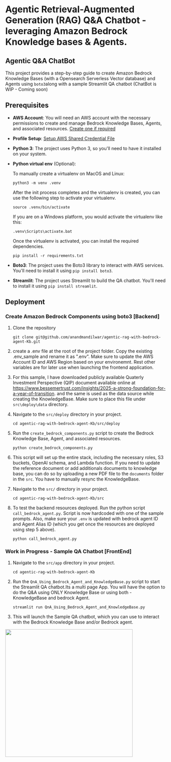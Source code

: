 # Agentic Retrieval-Augmented Generation (RAG) Q&A Chatbot - leveraging Amazon Bedrock Knowledge bases & Agents.
## Agentic Q&A ChatBot

This project provides a step-by-step guide to create Amazon Bedrock Knowledge Bases (with a Opensearch Serverless Vector database) and Agents  using `boto3`along with a sample Streamlit QA chatbot (ChatBot is WIP - Coming soon)

## Prerequisites
- **AWS Account**: You will need an AWS account with the necessary permissions to create and manage Bedrock Knowledge Bases, Agents, and associated resources. <a href="https://repost.aws/knowledge-center/create-and-activate-aws-account">Create one if required</a>
- **Profile Setup**: <a href="https://docs.aws.amazon.com/cli/latest/userguide/cli-configure-files.html">Setup AWS Shared Credential File</a>
- **Python 3**: The project uses Python 3, so you'll need to have it installed on your system.
- **Python virtual env** (Optional):

   To manually create a virtualenv on MacOS and Linux:

   ```python3 -m venv .venv```

   After the init process completes and the virtualenv is created, you can use the following step to activate your virtualenv.

   ```source .venv/bin/activate```

   If you are on a Windows platform, you would activate the virtualenv like this:

   ```.venv\Scripts\activate.bat```

   Once the virtualenv is activated, you can install the required dependencies.

   ```pip install -r requirements.txt```


- **Boto3**: The project uses the Boto3 library to interact with AWS services. You'll need to install it using `pip install boto3`.
- **Streamlit**: The project uses Streamlit to build the QA chatbot. You'll need to install it using `pip install streamlit`.

## Deployment

### Create Amazon Bedrock Components using boto3 [Backend]
1. Clone the repository
   ```
   git clone git@github.com/anandmandilwar/agentic-rag-with-bedrock-agent-Kb.git
   ```
2. create a .env file at the root of the project folder. Copy the existing .env_sample and rename it as ".env". Make sure to update the AWS Account ID and AWS Region based on your environemnt. Rest other variables are for later use when launching the frontend application.

3. For this sample, I have downloaded publicly available Quaterly Investment Perspective (QIP) document available online at https://www.bessemertrust.com/insights/2025-a-strong-foundation-for-a-year-of-transition. and the same is used as the data source while creating the KnowledgeBase. Make sure to place this file under `src\deploy\data` directory. 
   
4. Navigate to the `src/deploy` directory in your project.
   ```
   cd agentic-rag-with-bedrock-agent-Kb/src/deploy
   ```
5. Run the `create_bedrock_components.py` script to create the Bedrock Knowledge Base, Agent, and associated resources.
   ```
   python create_bedrock_components.py
   ```
6. This script will set up the entire stack, including the necessary roles, S3 buckets, OpenAI schema, and Lambda function. If you need to update the reference document or add additionals documents to knowledge base, you can do so by uploading a new PDF file to the `documents` folder in the `src`. You have to manually resync the KnowledgeBase.

7. Navigate to the `src/` directory in your project.
   ```
   cd agentic-rag-with-bedrock-agent-Kb/src
   ```

8. To test the backend resources deployed. Run the python script `call_bedrock_agent.py`. Script is now hardcoded with one of the sample prompts. Also, make sure your `.env` is updated with bedrock agent ID and Agent Alias ID (which you get once the resources are deployed using step 5 above).
   ```
   python call_bedrock_agent.py
   ```


### Work in Progress - Sample QA Chatbot [FrontEnd]
1. Navigate to the `src/app` directory in your project.
   ```
   cd agentic-rag-with-bedrock-agent-Kb
   ```
2. Run the `QnA_Using_Bedrock_Agent_and_KnowledgeBase.py` script to start the Streamlit QA chatbot.Its a multi page App. You will have the option to do the Q&A using ONLY Knowledge Base or using both - KnowledgeBase and bedrock Agent.
   ```
   streamlit run QnA_Using_Bedrock_Agent_and_KnowledgeBase.py
   ```
3. This will launch the Sample QA chatbot, which you can use to interact with the Bedrock Knowledge Base and/or Bedrock agent.

<img src="./assets/Streamlit_QnA_ChatBot.png" width="400" />
